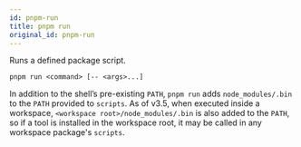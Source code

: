```yaml
---
id: pnpm-run
title: pnpm run
original_id: pnpm-run
---
```


Runs a defined package script.

```
pnpm run <command> [-- <args>...]
```

In addition to the shell’s pre-existing `PATH`, `pnpm run` adds `node_modules/.bin`
to the `PATH` provided to `scripts`. As of v3.5, when executed inside a workspace,
`<workspace root>/node_modules/.bin` is also added to the `PATH`, so if a tool
is installed in the workspace root, it may be called in any workspace package's `scripts`.
